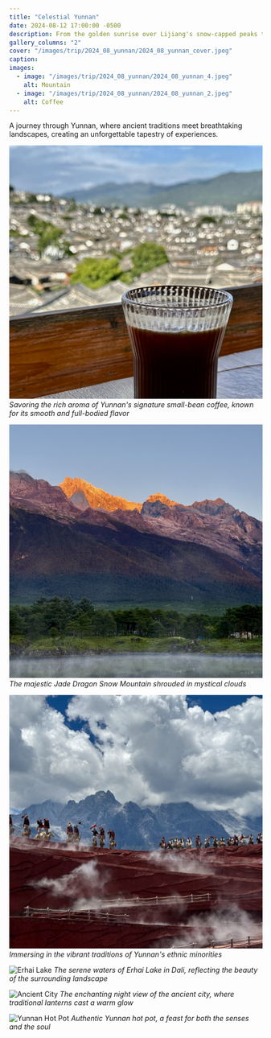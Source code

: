 ```yaml
---
title: "Celestial Yunnan"
date: 2024-08-12 17:00:00 -0500
description: From the golden sunrise over Lijiang's snow-capped peaks to the serene embrace of Cangshan and Erhai in Dali. Shot at Yunnan, China.
gallery_columns: "2"
cover: "/images/trip/2024_08_yunnan/2024_08_yunnan_cover.jpeg"
caption: 
images:
  - image: "/images/trip/2024_08_yunnan/2024_08_yunnan_4.jpeg"
    alt: Mountain
  - image: "/images/trip/2024_08_yunnan/2024_08_yunnan_2.jpeg"
    alt: Coffee
---
```


A journey through Yunnan, where ancient traditions meet breathtaking landscapes, creating an unforgettable tapestry of experiences.

![Yunnan Coffee](/images/trip/2024_08_yunnan/2024_08_yunnan_2.jpeg)
*Savoring the rich aroma of Yunnan's signature small-bean coffee, known for its smooth and full-bodied flavor*

![Jade Dragon Snow Mountain](/images/trip/2024_08_yunnan/2024_08_yunnan_4.jpeg)
*The majestic Jade Dragon Snow Mountain shrouded in mystical clouds*

![Cultural Heritage](/images/trip/2024_08_yunnan/2024_08_yunnan_5.jpeg)
*Immersing in the vibrant traditions of Yunnan's ethnic minorities*

![Erhai Lake](/images/trip/2024_08_yunnan/2024_08_yunnan_6.jpeg)
*The serene waters of Erhai Lake in Dali, reflecting the beauty of the surrounding landscape*

![Ancient City](/images/trip/2024_08_yunnan/2024_08_yunnan_1.jpeg)
*The enchanting night view of the ancient city, where traditional lanterns cast a warm glow*

![Yunnan Hot Pot](/images/trip/2024_08_yunnan/2024_08_yunnan_3.jpeg)
*Authentic Yunnan hot pot, a feast for both the senses and the soul*